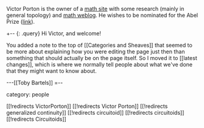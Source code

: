 
Victor Porton is the owner of a [math site](http://www.mathematics21.org/) with some research (mainly in general topology) and [math weblog](http://portonmath.wordpress.com/2009/05/). He wishes to be nominated for the Abel Prize ([link](http://www.mathematics21.org/abel-prize.html)).


+-- {: .query}
Hi Victor, and welcome!

You added a note to the top of [[Categories and Sheaves]] that seemed to be more about explaining how you were editing the page just then than something that should actually be on the page itself.  So I moved it to [[latest changes]], which is where we normally tell people about what we\'ve done that they might want to know about.

---[[Toby Bartels]]
=--


category: people

[[!redirects VictorPorton]]
[[!redirects Victor Porton]]
[[!redirects generalized continuity]]
[[!redirects circuitoid]]
[[!redirects circuitoids]]
[[!redirects Circuitoids]]
